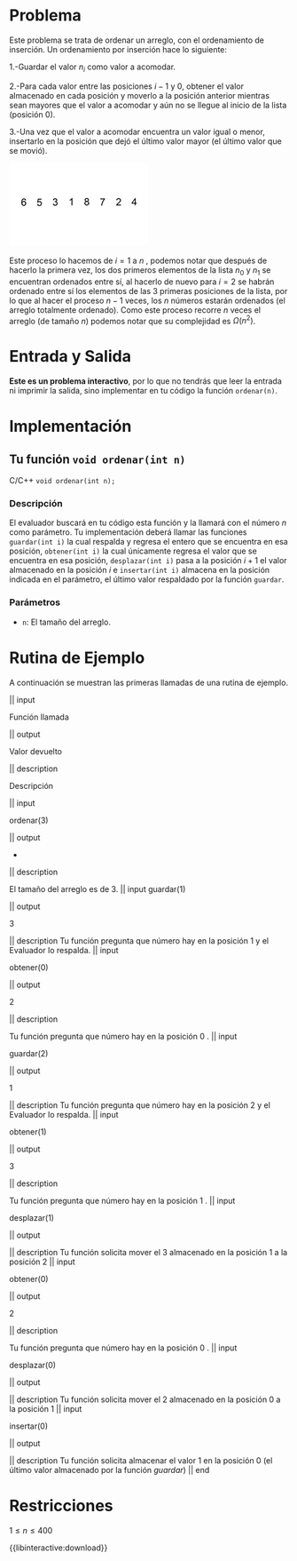 # Problema

Este problema se trata de ordenar un arreglo, con el ordenamiento de inserción. Un ordenamiento por inserción hace lo siguiente:

1.-Guardar el valor $n_i$ como valor a acomodar.

2.-Para cada valor entre las posiciones $i-1$ y $0$, obtener el valor almacenado en cada posición y moverlo a la posición anterior
mientras sean mayores que el valor a acomodar y aún no se llegue al inicio de la lista (posición $0$).

3.-Una vez que el valor a acomodar encuentra un valor igual o menor, insertarlo en la posición que dejó el último valor mayor (el último valor que se movió).

![Ejemplo](insertionExample.gif)

Este proceso lo hacemos de $i=1$ a $n$ , podemos notar que después de hacerlo la primera vez,  los dos primeros elementos de la lista $n_0$ y $n_1$ se encuentran ordenados entre sí, al hacerlo de nuevo para $i=2$ se habrán ordenado entre sí los elementos de las $3$ primeras posiciones de la lista, por lo que al hacer el proceso $n-1$ veces, los $n$ números estarán ordenados (el arreglo totalmente ordenado). Como este proceso recorre $n$ veces el arreglo (de tamaño $n$) podemos notar que su complejidad es $Ω(n^2)$. 

# Entrada y Salida

**Este es un problema interactivo**, por lo que no tendrás que leer la entrada ni imprimir la salida, sino implementar en tu código la función `ordenar(n)`.

# Implementación

## Tu función `void ordenar(int n)`

C/C++ `void ordenar(int n);`

### Descripción

El evaluador buscará en tu código esta función y la llamará con el número $n$ como parámetro. Tu implementación deberá llamar las funciones `guardar(int i)` la cual respalda y regresa el entero que se encuentra en esa posición, `obtener(int i)` la cual únicamente regresa el valor que se encuentra en esa posición, `desplazar(int i)` pasa a la posición $i+1$ el valor almacenado en la posición $i$ e `insertar(int i)` almacena en la posición indicada en el parámetro, el último valor respaldado por la función `guardar`.

### Parámetros

* `n`: El tamaño del arreglo.

# Rutina de Ejemplo

A continuación se muestran las primeras llamadas de una rutina de ejemplo.

|| input

Función llamada

|| output

Valor devuelto

|| description

Descripción

|| input

ordenar(3)

|| output

-

|| description

El tamaño del arreglo es de 3.
|| input
guardar(1)

|| output

3

|| description
Tu función pregunta que número hay en la posición 1 y el Evaluador lo respalda.
|| input

obtener(0)

|| output

2

|| description

Tu función pregunta que número hay en la posición 0 .
|| input

guardar(2)

|| output

1

|| description
Tu función pregunta que número hay en la posición 2 y el Evaluador lo respalda.
|| input

obtener(1)

|| output

3

|| description

Tu función pregunta que número hay en la posición 1 .
|| input

desplazar(1)

|| output


|| description
Tu función solicita mover el 3 almacenado en la posición 1 a la posición 2
|| input

obtener(0)

|| output

2

|| description

Tu función pregunta que número hay en la posición 0 .
|| input

desplazar(0)

|| output


|| description
Tu función solicita mover el 2 almacenado en la posición 0 a la posición 1
|| input

insertar(0)

|| output


|| description
Tu función solicita almacenar el valor 1 en la posición 0 (el último valor almacenado por la función $guardar$)
|| end

# Restricciones

$1 \leq n \leq 400$

{{libinteractive:download}}
